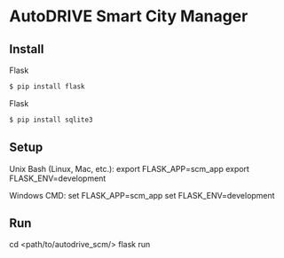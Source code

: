 # AutoDRIVE Smart City Manager

## Install
Flask
```bash
$ pip install flask
```
Flask
```bash
$ pip install sqlite3
```

## Setup
Unix Bash (Linux, Mac, etc.):
    export FLASK_APP=scm_app
    export FLASK_ENV=development

Windows CMD:
    set FLASK_APP=scm_app
    set FLASK_ENV=development

## Run
cd <path/to/autodrive_scm/>
flask run
